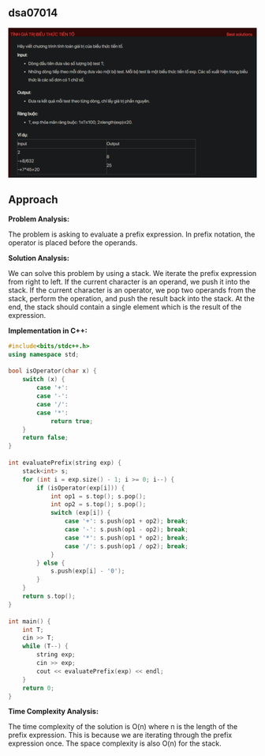 ## dsa07014
![alt text](image.png)

## Approach
**Problem Analysis:**

The problem is asking to evaluate a prefix expression. In prefix notation, the operator is placed before the operands.

**Solution Analysis:**

We can solve this problem by using a stack. We iterate the prefix expression from right to left. If the current character is an operand, we push it into the stack. If the current character is an operator, we pop two operands from the stack, perform the operation, and push the result back into the stack. At the end, the stack should contain a single element which is the result of the expression.

**Implementation in C++:**

```cpp
#include<bits/stdc++.h>
using namespace std;

bool isOperator(char x) {
    switch (x) {
        case '+':
        case '-':
        case '/':
        case '*':
            return true;
    }
    return false;
}

int evaluatePrefix(string exp) {
    stack<int> s;
    for (int i = exp.size() - 1; i >= 0; i--) {
        if (isOperator(exp[i])) {
            int op1 = s.top(); s.pop();
            int op2 = s.top(); s.pop();
            switch (exp[i]) {
                case '+': s.push(op1 + op2); break;
                case '-': s.push(op1 - op2); break;
                case '*': s.push(op1 * op2); break;
                case '/': s.push(op1 / op2); break;
            }
        } else {
            s.push(exp[i] - '0');
        }
    }
    return s.top();
}

int main() {
    int T;
    cin >> T;
    while (T--) {
        string exp;
        cin >> exp;
        cout << evaluatePrefix(exp) << endl;
    }
    return 0;
}
```

**Time Complexity Analysis:**

The time complexity of the solution is O(n) where n is the length of the prefix expression. This is because we are iterating through the prefix expression once. The space complexity is also O(n) for the stack.